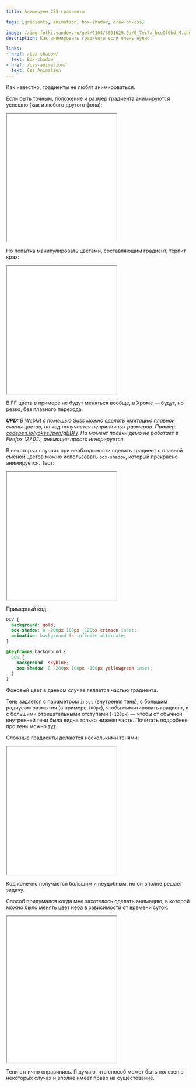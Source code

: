 ```yaml
---
title: Анимируем CSS-градиенты

tags: [gradients, animation, box-shadow, draw-on-css]

image: //img-fotki.yandex.ru/get/9104/5091629.9a/0_7ec7a_bce9f6bd_M.png
description: Как анимировать градиенты если очень нужно.

links:
- href: /box-shadow/
  text: Box-shadow
- href: /css-animation/
  text: Css Animation
---
```


Как известно, градиенты не любят анимироваться.<!--more-->

Если быть точным, положение и размер градиента анимируются успешно (как и любого другого фона):

<iframe class="live-snippet" style="height: 350px" src="../assets/demo/animation-for-gradients/demo_1.html?css"></iframe>

Но попытка манипулировать цветами, составляющим градиент, терпит крах:

<iframe class="live-snippet" style="height: 350px" src="../assets/demo/animation-for-gradients/demo_2.html?css"></iframe>

В FF цвета в примере не будут меняться вообще, в Хроме — будут, но резко, без плавного перехода.

<i><b>UPD:</b> В Webkit с помощью Sass можно сделать имитацию плавной смены цветов, но код получается неприличных размеров. Пример: <a href="https://codepen.io/yoksel/pen/gBDFj">codepen.io/yoksel/pen/gBDFj</a>.
На момент правки демо не работает в Firefox (27.0.1), анимация просто игнорируется.</i>

В некоторых случаях при необходимости сделать градиент с плавной сменой цветов можно использовать <code>box-shadow</code>, который прекрасно анимируется. Тест:

<iframe class="live-snippet" style="height: 350px" src="../assets/demo/animation-for-gradients/demo_
3.html?output"></iframe>

Примерный код:

```css
DIV {
  background: gold;
  box-shadow: 0 -200px 100px -120px crimson inset;
  animation: background 3s infinite alternate;
}

@keyframes background {
  50% {
    background: skyblue;
    box-shadow: 0 -200px 100px -100px yellowgreen inset;
  }
}
```

Фоновый цвет в данном случае является частью градиента.

Тень задается с параметром <code>inset</code> (внутреняя тень), с большим радиусом размытия (в примере <code>100px</code>), чтобы сымитировать градиент, и с большими отрицательными отступами (<code>-120px</code>) — чтобы от обычной внутренней тени была видна только нижняя часть. Почитать подробнее про тени можно <a href="/box-shadow/">тут</a>.

Сложные градиенты делаются несколькими тенями:

<iframe class="live-snippet" style="height: 350px" src="../assets/demo/animation-for-gradients/demo_4.html?css"></iframe>

Код конечно получается большим и неудобным, но он вполне решает задачу.

Способ придумался когда мне захотелось сделать анимацию, в которой можно было менять цвет неба в зависимости от времени суток:

<iframe class="live-snippet" style="height: 400px" src="../assets/demo/animation-for-gradients/demo_5
.html?output"></iframe>

Тени отлично справились. Я думаю, что способ может быть полезен в некоторых случах и вполне имеет право на сущестование.
